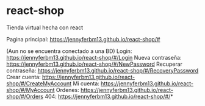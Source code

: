 # react-shop
Tienda virtual hecha con react

Pagina principal: https://jennyferbm13.github.io/react-shop/#

(Aun no se encuentra conectado a una BD)
Login: https://jennyferbm13.github.io/react-shop/#/Login
Nueva contraseña: https://jennyferbm13.github.io/react-shop/#/NewPassword
Recuperar contraseña: https://jennyferbm13.github.io/react-shop/#/RecoveryPassword
Crear cuenta: https://jennyferbm13.github.io/react-shop/#/CreateMyAccount
Mi cuenta: https://jennyferbm13.github.io/react-shop/#/MyAccount
Ordenes: https://jennyferbm13.github.io/react-shop/#/Orders
404: https://jennyferbm13.github.io/react-shop/#/*

